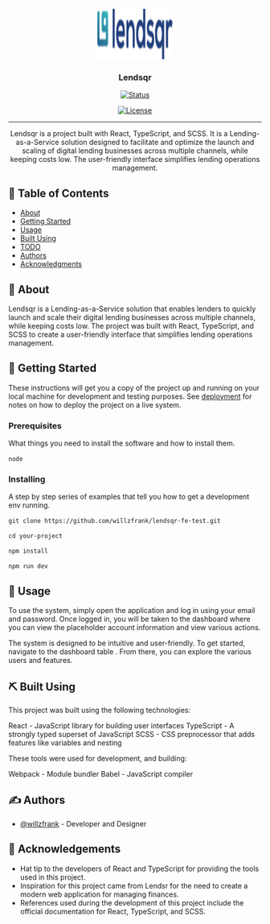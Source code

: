 <p align="center">
  <a href="" rel="noopener">
 <img width=150px height=100px src="./src/assets/Group.jpg" alt="Project logo"></a>
</p>

<h3 align="center">Lendsqr</h3>

<div align="center">

[![Status](https://img.shields.io/badge/status-active-success.svg)]()

[![License](https://img.shields.io/badge/license-MIT-blue.svg)](/LICENSE)

</div>

---

<p align="center">Lendsqr is a project built with React, TypeScript, and SCSS. It is a Lending-as-a-Service solution designed to facilitate and optimize the launch and scaling of digital lending businesses across multiple channels, while keeping costs low. The user-friendly interface simplifies lending operations management.
    <br> 
</p>

## 📝 Table of Contents

- [About](#about)
- [Getting Started](#getting_started)
- [Usage](#usage)
- [Built Using](#built_using)
- [TODO](../TODO.md)
- [Authors](#authors)
- [Acknowledgments](#acknowledgement)

## 🧐 About <a name = "about"></a>

Lendsqr is a Lending-as-a-Service solution that enables lenders to quickly launch and scale their digital lending businesses across multiple channels, while keeping costs low. The project was built with React, TypeScript, and SCSS to create a user-friendly interface that simplifies lending operations management.

## 🏁 Getting Started <a name = "getting_started"></a>

These instructions will get you a copy of the project up and running on your local machine for development and testing purposes. See [deployment](#deployment) for notes on how to deploy the project on a live system.

### Prerequisites

What things you need to install the software and how to install them.

```
node

```

### Installing

A step by step series of examples that tell you how to get a development env running.

```
git clone https://github.com/willzfrank/lendsqr-fe-test.git

```

```
cd your-project

```

```
npm install

```

```
npm run dev

```

<!-- ## 🔧 Running the tests <a name = "tests"></a>

Explain how to run the automated tests for this system. -->
<!--
### Break down into end to end tests

Explain what these tests test and why

```
Give an example
```

### And coding style tests

Explain what these tests test and why

```
Give an example
``` -->

## 🎈 Usage <a name="usage"></a>

To use the system, simply open the application and log in using your email and password. Once logged in, you will be taken to the dashboard where you can view the placeholder account information and view various actions.

The system is designed to be intuitive and user-friendly. To get started, navigate to the dashboard table . From there, you can explore the various users and features.

<!--
## 🚀 Deployment <a name = "deployment"></a>

Add additional notes about how to deploy this on a live system. -->

## ⛏️ Built Using <a name = "built_using"></a>

This project was built using the following technologies:

React - JavaScript library for building user interfaces
TypeScript - A strongly typed superset of JavaScript
SCSS - CSS preprocessor that adds features like variables and nesting

These tools were used for development, and building:

Webpack - Module bundler
Babel - JavaScript compiler

## ✍️ Authors <a name = "authors"></a>

- [@willzfrank](https://github.com/willzfrank) - Developer and Designer

## 🎉 Acknowledgements <a name = "acknowledgement"></a>

- Hat tip to the developers of React and TypeScript for providing the tools used in this project.
- Inspiration for this project came from Lendsr for the need to create a modern web application for managing finances.
- References used during the development of this project include the official documentation for React, TypeScript, and SCSS.
